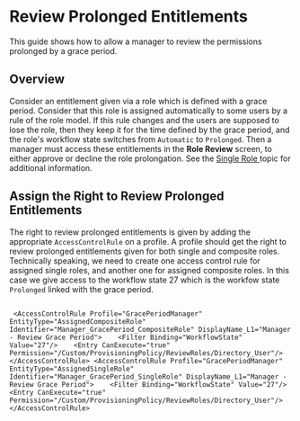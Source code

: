 # Review Prolonged Entitlements

This guide shows how to allow a manager to review the permissions prolonged by a grace period.

## Overview

Consider an entitlement given via a role which is defined with a grace period. Consider that this
role is assigned automatically to some users by a rule of the role model. If this rule changes and
the users are supposed to lose the role, then they keep it for the time defined by the grace period,
and the role's workflow state switches from `Automatic` to `Prolonged`. Then a manager must access
these entitlements in the **Role Review** screen, to either approve or decline the role
prolongation. See the
[ Single Role ](/docs/identitymanager/saas/identitymanager/integration-guide/toolkit/xml-configuration/provisioning/singlerole/index.md) topic for
additional information.

## Assign the Right to Review Prolonged Entitlements

The right to review prolonged entitlements is given by adding the appropriate `AccessControlRule` on
a profile. A profile should get the right to review prolonged entitlements given for both single and
composite roles. Technically speaking, we need to create one access control rule for assigned single
roles, and another one for assigned composite roles. In this case we give access to the workflow
state 27 which is the workfow state `Prolonged` linked with the grace period.

```

 <AccessControlRule Profile="GracePeriodManager" EntityType="AssignedCompositeRole" Identifier="Manager_GracePeriod_CompositeRole" DisplayName_L1="Manager - Review Grace Period">    <Filter Binding="WorkflowState" Value="27"/>    <Entry CanExecute="true" Permission="/Custom/ProvisioningPolicy/ReviewRoles/Directory_User"/> </AccessControlRule> <AccessControlRule Profile="GracePeriodManager" EntityType="AssignedSingleRole" Identifier="Manager_GracePeriod_SingleRole" DisplayName_L1="Manager - Review Grace Period">    <Filter Binding="WorkflowState" Value="27"/>    <Entry CanExecute="true" Permission="/Custom/ProvisioningPolicy/ReviewRoles/Directory_User"/> </AccessControlRule>

```
